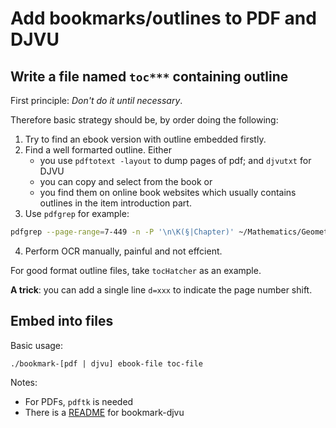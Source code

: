 # Add bookmarks/outlines to PDF and DJVU

## Write a file named `toc***` containing outline

First principle: *Don't do it until necessary*.

Therefore basic strategy should be, by order doing the following:

1. Try to find an ebook version with outline embedded firstly.
2. Find a well formarted outline. Either 
	- you use `pdftotext -layout` to dump pages of pdf; and `djvutxt` for DJVU
	- you can copy and select from the book or
	- you find them on online book websites which usually contains outlines in the item introduction part.
3. Use `pdfgrep` for example: 
```sh
pdfgrep --page-range=7-449 -n -P '\n\K(§|Chapter)' ~/Mathematics/Geometry\ and\ Topology/Complex\ Geometry/Complex\ Analytic\ and\ Differential\ Geometry.pdf > tocDemaillyCADG
```
4. Perform OCR manually, painful and not effcient.

For good format outline files, take `tocHatcher` as an example.

**A trick**: you can add a single line `d=xxx` to indicate the page number shift.

## Embed into files

Basic usage:

```
./bookmark-[pdf | djvu] ebook-file toc-file
```
Notes:
- For PDFs, `pdftk` is needed
- There is a [README](README-djvu.org) for bookmark-djvu
